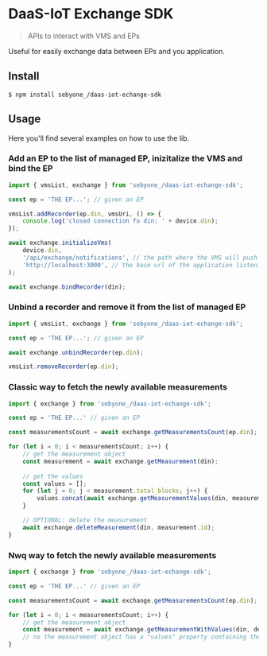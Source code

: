 # DaaS-IoT Exchange SDK

> APIs to interact with VMS and EPs

Useful for easily exchange data between EPs and you application.

## Install

```
$ npm install sebyone_/daas-iot-echange-sdk
```

## Usage

Here you'll find several examples on how to use the lib.

### Add an EP to the list of managed EP, inizitalize the VMS and bind the EP

```js
import { vmsList, exchange } from 'sebyone_/daas-iot-echange-sdk';

const ep = 'THE EP...'; // given an EP 

vmsList.addRecorder(ep.din, vmsUri, () => {
    console.log('closed connection fo din: ' + device.din);
});

await exchange.initializeVms(
    device.din,
    '/api/exchange/notifications', // the path where the VMS will push the notification
    'http://localhost:3000', // the base url of the application listening for notifications
);

await exchange.bindRecorder(din);
```

### Unbind a recorder and remove it from the list of managed EP

```js
import { vmsList, exchange } from 'sebyone_/daas-iot-echange-sdk';

const ep = 'THE EP...'; // given an EP 

await exchange.unbindRecorder(ep.din);

vmsList.removeRecorder(ep.din);
```
### Classic way to fetch the newly available measurements

```js
import { exchange } from 'sebyone_/daas-iot-echange-sdk';

const ep = 'THE EP...' // given an EP 

const measurementsCount = await exchange.getMeasurementsCount(ep.din);

for (let i = 0; i < measurementsCount; i++) {
    // get the measurement object
    const measurement = await exchange.getMeasurement(din);
    
    // get the values
    const values = [];
    for (let j = 0; j < measurement.total_blocks; j++) {
        values.concat(await exchange.getMeasurementValues(din, measurement.id, j));
    }

    // OPTIONAL: delete the measurement
    await exchange.deleteMeasurement(din, measurement.id);
}
```

### Nwq way to fetch the newly available measurements

```js
import { exchange } from 'sebyone_/daas-iot-echange-sdk';

const ep = 'THE EP...' // given an EP 

const measurementsCount = await exchange.getMeasurementsCount(ep.din);

for (let i = 0; i < measurementsCount; i++) {
    // get the measurement object
    const measurement = await exchange.getMeasurementWithValues(din, deleteOnGet = false|true);
    // no the measurement object has a "values" property containing the measurement data
}

```